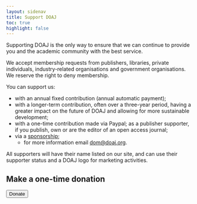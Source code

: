 ```yaml
---
layout: sidenav
title: Support DOAJ
toc: true
highlight: false
---
```


Supporting DOAJ is the only way to ensure that we can continue to provide you and the academic community with the best service.

We accept membership requests from publishers, libraries, private individuals, industry-related organisations and government organisations.
We reserve the right to deny membership.

You can support us:

+ with an annual fixed contribution (annual automatic payment);
+ with a longer-term contribution, often over a three-year period, having a greater impact on the future of DOAJ and allowing for more sustainable development;
+ with a one-time contribution made via Paypal;
as a publisher supporter, if you publish, own or are the editor of an open access journal;
+ via a [sponsorship](/sponsorship/);
  + for more information email dom@doaj.org.

All supporters will have their name listed on our site, and can use their supporter status and a DOAJ logo for marketing activities.

## Make a one-time donation

<form action="https://www.paypal.com/cgi-bin/webscr" method="post" target="_top">
  <input name="cmd" type="hidden" value="_s-xclick"/>
	<input name="hosted_button_id" type="hidden" value="M4PM4R9PSJ63G"/>
  <input type="hidden" name="item_name" value="Donation">
  <input type="hidden" name="item_number" value="Donation">
  <input type="hidden" name="currency_code" value="GBP" />
  <input type="hidden" name="amount" value="50" />
	<button alt="PayPal – The safer, easier way to pay online." name="submit" type="submit">Donate</button>
</form>
